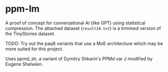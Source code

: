 # ppm-lm

A proof of concept for conversational AI (like GPT) using statistical compression. The attached dataset (`result10.txt`) is a trimmed version of the TinyStories dataset.

TODO: Try out the paq8 variants that use a MoE architecture which may be more suited for this project.

Uses ppmd_sh, a variant of Dymitry Shkarin's PPMd var J modified by Eugene Shelwien.
